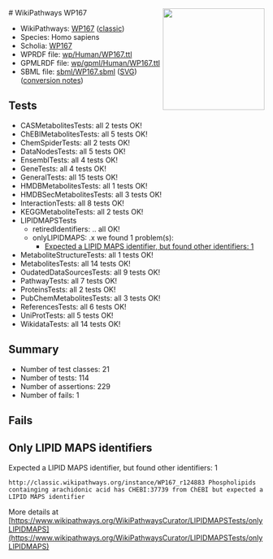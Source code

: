 <img style="float: right; width: 200px" src="https://upload.wikimedia.org/wikipedia/commons/thumb/8/83/Wplogo_with_text_500.png/640px-Wplogo_with_text_500.png" />
# WikiPathways WP167

* WikiPathways: [WP167](https://wikipathways.org/pathways/WP167) ([classic](https://classic.wikipathways.org/instance/WP167))
* Species: Homo sapiens
* Scholia: [WP167](https://scholia.toolforge.org/wikipathways/WP167)
* WPRDF file: [wp/Human/WP167.ttl](../wp/Human/WP167.ttl)
* GPMLRDF file: [wp/gpml/Human/WP167.ttl](../wp/gpml/Human/WP167.ttl)
* SBML file: [sbml/WP167.sbml](../sbml/WP167.sbml) ([SVG](../sbml/WP167.svg)) ([conversion notes](../sbml/WP167.txt))

## Tests
* CASMetabolitesTests: all 2 tests OK!
* ChEBIMetabolitesTests: all 5 tests OK!
* ChemSpiderTests: all 2 tests OK!
* DataNodesTests: all 5 tests OK!
* EnsemblTests: all 4 tests OK!
* GeneTests: all 4 tests OK!
* GeneralTests: all 15 tests OK!
* HMDBMetabolitesTests: all 1 tests OK!
* HMDBSecMetabolitesTests: all 3 tests OK!
* InteractionTests: all 8 tests OK!
* KEGGMetaboliteTests: all 2 tests OK!
* LIPIDMAPSTests
    * retiredIdentifiers: .. all OK!
    * onlyLIPIDMAPS: .x we found 1 problem(s):
        * [Expected a LIPID MAPS identifier, but found other identifiers: 1](#48cc60b8)
* MetaboliteStructureTests: all 1 tests OK!
* MetabolitesTests: all 14 tests OK!
* OudatedDataSourcesTests: all 9 tests OK!
* PathwayTests: all 7 tests OK!
* ProteinsTests: all 2 tests OK!
* PubChemMetabolitesTests: all 3 tests OK!
* ReferencesTests: all 6 tests OK!
* UniProtTests: all 5 tests OK!
* WikidataTests: all 14 tests OK!


## Summary

* Number of test classes: 21
* Number of tests: 114
* Number of assertions: 229
* Number of fails: 1

## Fails

<a name="48cc60b8" />

## Only LIPID MAPS identifiers

Expected a LIPID MAPS identifier, but found other identifiers: 1
```
http://classic.wikipathways.org/instance/WP167_r124883 Phospholipids containging arachidonic acid has CHEBI:37739 from ChEBI but expected a LIPID MAPS identifier
```

More details at [https://www.wikipathways.org/WikiPathwaysCurator/LIPIDMAPSTests/onlyLIPIDMAPS](https://www.wikipathways.org/WikiPathwaysCurator/LIPIDMAPSTests/onlyLIPIDMAPS)

